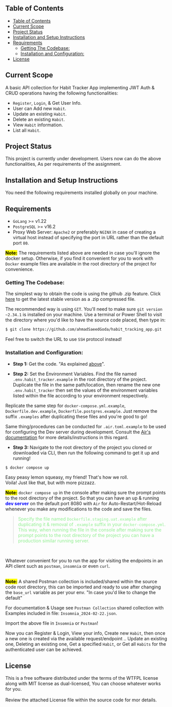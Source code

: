 ## Table of Contents
- [Table of Contents](#table-of-contents)
- [Current Scope](#current-scope)
- [Project Status](#project-status)
- [Installation and Setup Instructions](#installation-and-setup-instructions)
- [Requirements](#requirements)
  - [Getting The Codebase:](#getting-the-codebase)
  - [Installation and Configuration:](#installation-and-configuration)
- [License](#license)

## Current Scope

A basic API collection for Habit Tracker App implementing JWT Auth & CRUD operations having the following functionalities:
* `Register`, `Login`, & Get User Info.
* User can Add new `Habit`.
* Update an existing `Habit`.
* Delete an existing `Habit`.
* View `Habit` information.
* List all `Habit`.

## Project Status

This project is currently under development. Users now can do the above functionalities, As per requirements of the assignment.

## Installation and Setup Instructions

You need the following requirements installed globally on your machine.

## Requirements
- `GoLang` >= v1.22
- `PostgreSQL` >= v16.2
- Proxy Web Server: `Apache2` or preferably `NGINX` in case of creating a virtual host instead of specifying the port in URL rather than the default port `80`.

<b><span style="background-color:yellow; color:black">Note:</span></b> The requirements listed above are needed in case you'll ignore the docker setup. Otherwise, if you find it convenient for you to work with `Docker` example files are available in the root directory of the project for convenience.

### Getting The Codebase:

The simplest way to obtain the code is using the github .zip feature. Click [here](https://github.com/ahmadSaeedGoda/habit_tracking_app/archive/refs/heads/master.zip) to get the latest stable version as a .zip compressed file.

The recommended way is using `GIT`. You'll need to make sure `git version ~2.34.1` is installed on your machine. Use a terminal or Power Shell to visit the directory where you'd like to have the source code placed, then type in:
```sh
$ git clone https://github.com/ahmadSaeedGoda/habit_tracking_app.git
```
Feel free to switch the URL to use `SSH` protocol instead!

### Installation and Configuration:
- <b>Step 1:</b> Get the code. "As explained [above](#getting-the-codebase)".

- <b>Step 2:</b> Set the Environment Variables. Find the file named `.env.habit_tracker.example` in the root directory of the project. Duplicate the file in the same path/location, then rename the new one `.env.habit_tracker` then set the values of the environment variables listed within the file according to your environment respectively.

Replicate the same step for `docker-compose.yml.example`, `Dockerfile.dev.example`, `Dockerfile.postgres.example`. Just remove the suffix `.examples` after duplicating these files and you're good to go!

Same thing/procedures can be conducted for `.air.toml.example` to be used for configuring the Dev server during development. Consult the [Air's documentation]([URL](https://github.com/cosmtrek/air)) for more details/instructions in this regard.

- <b>Step 3:</b> Navigate to the root directory of the project you cloned or downloaded via CLI, then run the following command to get it up and running!
```sh
$ docker compose up
```
Easy peasy lemon squeasy, my friend! That's how we roll.<br>
Voila! Just like that, but with more pizzazz.

<b><span style="background-color:yellow; color:black">Note:</span></b> `docker compose up` in the console after making sure the prompt points to the root directory of the project. So that you can have an up & running <strong><span style="background-color:white; color:blue">dev server</strong></span> on the default port 8080 with `Air` for Auto-Restart/Hot-Reload whenever you make any modifications to the code and save the files.

><span style="color:lightgreen">Specify the file named `Dockerfile.staging.uat.example` after duplicating it & removal of `.example` suffix in your `docker-compose.yml`.
This way, when running the file in the console after making sure the prompt points to the root directory of the project you can have  a production similar running server.
</span>

<br>

Whatever convenient for you to run the app for visiting the endpoints in an API client such as `postman`, `insomnia` or even `curl`.

<br><b><span style="background-color:yellow; color:black">Note:</span></b> A shared Postman collection is included/shared within the source code root directory, this can be imported and ready to use after changing the `base_url` variable as per your env. "In case you'd like to change the default"

For documentation & Usage see `Postman Collection` shared collection with Examples included in file: `Insomnia_2024-02-22.json`.

Import the above file in `Insomnia` or `Postman`!

Now you can Register & Login, View your info, Create new `Habit`, then once a new one is created via the available request/endpoint .. Update an existing one, Deleting an existing one, Get a specified `Habit`, or Get all `Habits` for the authenticated user can be achieved.

## License
This is a free software distributed under the terms of the WTFPL license along with MIT license as dual-licensed, You can choose whatever works for you.<br/><br/>
Review the attached License file within the source code for mor details.
